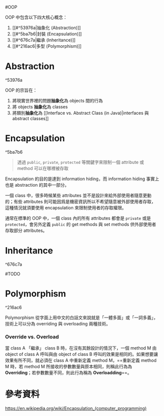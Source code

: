 #OOP

OOP 中包含以下四大核心概念：

1. [[#^53976a|抽象化 (Abstraction)]]
2. [[#^5ba7b6|封裝 (Encapsulation)]]
3. [[#^676c7a|繼承 (Inheritance)]]
4. [[#^216ac6|多型 (Polymorphism)]]

# Abstraction

^53976a

OOP 的宗旨在：

1. 將現實世界裡的問題**抽象化**為 objects 間的行為
2. 將 objects **抽象化**為 classes
3. 將類別**抽象化**為 [[Interface vs. Abstract Class (in Java)|interfaces 與 abstract classes]]

# Encapsulation

^5ba7b6

>透過 `public`, `private`, `protected` 等關鍵字來限制一個 attribute 或 method 可以在哪裡被存取

Encapsulation 的目的是達到 information hiding，而 information hiding 事實上也是 abstraction 的其中一部分。

一個 class 中，很多時候某些 attributes 並不是設計來給外部使用者隨意更動的；有些 attributes 則可能因爲是機密資訊所以不希望隨意被外部使用者存取，這種情況就須要使用 encapsulation 來限制使用者的存取權限。

通常在標準的 OOP 中，一個 class 內的所有 attributes 都會是 `private` 或是 `protected`，會另外定義 `public` 的 get methods 與 set methods 供外部使用者存取部分 attributes。

# Inheritance

^676c7a

#TODO

# Polymorphism

^216ac6

Polymorphism 從字面上用中文的白話文來說就是「一體多面」或「一詞多義」，技術上可以分為 overriding 與 overloading 兩種技術。

### Override vs. Overload

當 class A 「繼承」 class B 時，在沒有其餘設計的情況下，一個 method M 由 object of class A 呼叫與由 object of class B 呼叫的效果是相同的。如果想要讓效果有所不同，就必須在 class A 中重新定義 method M，==重新定義 method M 時，若 method M 所接收的參數數量與原本相同，則稱此行為為 **Overriding**；若參數數量不同，則此行為稱為 **Overloadding**==。

# 參考資料

<https://en.wikipedia.org/wiki/Encapsulation_(computer_programming)>
